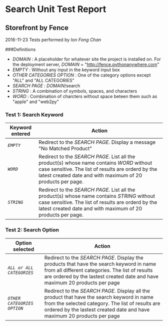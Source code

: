 # Search Unit Test Report
## Storefront by Fence
2016-11-23
Tests performed by *Ion Fong Chan*

###Definitions
- *DOMAIN* : A placeholder for whatever site the project is installed on. For the deployment server, 
*DOMAIN* = "http://fence.pythonanywhere.com"
- *EMPTY* : Without any input in the keyword input box
- *OTHER CATEGORIES OPTION* : One of the category options except "ALL" and "ALL CATEGORIES"
- *SEARCH PAGE* : *DOMAIN*/search
- *STRING* : A combination of symbols, spaces, and characters
- *WORD* : Combination of charcters without space beteen them such as "apple" and "web2py"


### Test 1: Search Keyword
| Keyword entered | Action |
| --- | --- |
| *`EMPTY`* | Redirect to the *SEARCH PAGE*.  Display a message "No Matched Product" |
| *`WORD`* | Redirect to the *SEARCH PAGE*. List all the product(s) whose name contains *WORD* without case sensitive.  The list of results are orderd by the latest created date and with maximum of 20 products per page. |
| *`STRING`* | Redirect to the *SEARCH PAGE*. List all the product(s) whose name contains *STRING* without case sensitive. The list of results are orderd by the latest created date and with maximum of 20 products per page. |

### Test 2: Search Option
| Option selected | Action |
| --- | --- |
| *`ALL or ALL CATEGORIES`* | Redirect to the *SEARCH PAGE*. Display the products that have the search keyword in name from all different categories. The list of results are ordered by the lastest created date and have maximum 20 products per page |
| *`OTHER CATEGORIES OPTION`* | Redirect to the *SEARCH PAGE*. Display all the product that have the search keyword in name from the selected category. The list of results are ordered by the lastest created date and have maximum 20 products per page |
